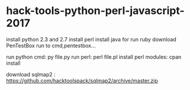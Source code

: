 # hack-tools-python-perl-javascript-2017
install python 2.3 and 2.7
install perl
install java
for run ruby download PenTestBox
run to cmd,pentestbox...

run python cmd: py file.py
run perl: perl file.pl
install perl modules: cpan install

download sqlmap2 : https://github.com/hacktoolspack/sqlmap2/archive/master.zip
